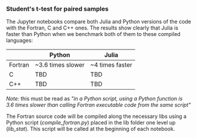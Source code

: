 ### Student's t-test for paired samples

The Jupyter notebooks compare both Julia and Python versions of the code with the Fortran, C and C++ ones. The results show clearly that Julia is faster than Python when we benchmark both of them to these compiled languages:

| |Python|Julia|
|-|------|-----|
|Fortran| ~3.6 times slower| ~4 times faster|
|C| TBD| TBD|
|C++| TBD| TBD|

_Note:_ this must be read as _"in a Python script, using a Python function is 3.6 times slower than calling Fortran executable code from the same script"_

The Fortran source code will be compiled along the necessary libs using a Python script (_compile_fortran.py_) placed in the lib folder one level up (_lib_stat_). This script will be called at the beginning of each notebook.